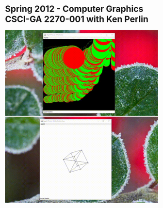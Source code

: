 # Spring 2012 - Computer Graphics CSCI-GA 2270-001 with Ken Perlin
![cube.gif](https://github.com/ffmaer/Computer-Graphics/blob/2020/gifs/sp500.gif?raw=true)
![cube.gif](https://github.com/ffmaer/Computer-Graphics/blob/2020/gifs/cube.gif?raw=true)
